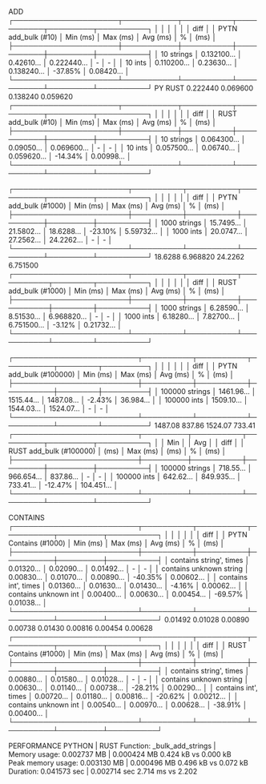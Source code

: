ADD
┌─────────────────────┬───────────┬──────────┬───────────┬─────────┬──────────┐	
│                     │           │          │           │         │     diff │	
│ PYTN add_bulk (#10) │  Min (ms) │ Max (ms) │  Avg (ms) │       % │     (ms) │	
├─────────────────────┼───────────┼──────────┼───────────┼─────────┼──────────┤	
│ 10 strings          │ 0.132100… │ 0.42610… │ 0.222440… │       - │        - │	
│ 10 ints             │ 0.110200… │ 0.23630… │ 0.138240… │ -37.85% │ 0.08420… │	
└─────────────────────┴───────────┴──────────┴───────────┴─────────┴──────────┘	
PY          RUST
0.222440    0.069600
0.138240    0.059620
┌─────────────────────┬───────────┬──────────┬───────────┬─────────┬──────────┐
│                     │           │          │           │         │     diff │
│ RUST add_bulk (#10) │  Min (ms) │ Max (ms) │  Avg (ms) │       % │     (ms) │
├─────────────────────┼───────────┼──────────┼───────────┼─────────┼──────────┤
│ 10 strings          │ 0.064300… │ 0.09050… │ 0.069600… │       - │        - │
│ 10 ints             │ 0.057500… │ 0.06740… │ 0.059620… │ -14.34% │ 0.00998… │
└─────────────────────┴───────────┴──────────┴───────────┴─────────┴──────────┘


	
┌───────────────────────┬──────────┬──────────┬──────────┬─────────┬──────────┐	
│                       │          │          │          │         │     diff │	
│ PYTN add_bulk (#1000) │ Min (ms) │ Max (ms) │ Avg (ms) │       % │     (ms) │	
├───────────────────────┼──────────┼──────────┼──────────┼─────────┼──────────┤	
│ 1000 strings          │ 15.7495… │ 21.5802… │ 18.6288… │ -23.10% │ 5.59732… │	
│ 1000 ints             │ 20.0747… │ 27.2562… │ 24.2262… │       - │        - │	
└───────────────────────┴──────────┴──────────┴──────────┴─────────┴──────────┘	
18.6288     6.968820
24.2262     6.751500
┌───────────────────────┬──────────┬──────────┬───────────┬────────┬──────────┐
│                       │          │          │           │        │     diff │
│ RUST add_bulk (#1000) │ Min (ms) │ Max (ms) │  Avg (ms) │      % │     (ms) │
├───────────────────────┼──────────┼──────────┼───────────┼────────┼──────────┤
│ 1000 strings          │ 6.28590… │ 8.51530… │ 6.968820… │      - │        - │
│ 1000 ints             │ 6.18280… │ 7.82700… │ 6.751500… │ -3.12% │ 0.21732… │
└───────────────────────┴──────────┴──────────┴───────────┴────────┴──────────┘


┌─────────────────────────┬──────────┬──────────┬──────────┬────────┬─────────┐	
│                         │          │          │          │        │    diff │	
│ PYTN add_bulk (#100000) │ Min (ms) │ Max (ms) │ Avg (ms) │      % │    (ms) │	
├─────────────────────────┼──────────┼──────────┼──────────┼────────┼─────────┤	
│ 100000 strings          │ 1461.96… │ 1515.44… │ 1487.08… │ -2.43% │ 36.984… │	
│ 100000 ints             │ 1509.10… │ 1544.03… │ 1524.07… │      - │       - │	
└─────────────────────────┴──────────┴──────────┴──────────┴────────┴─────────┘	
1487.08     837.86
1524.07     733.41
┌─────────────────────────┬─────────┬──────────┬─────────┬─────────┬──────────┐
│                         │     Min │          │     Avg │         │     diff │
│ RUST add_bulk (#100000) │    (ms) │ Max (ms) │    (ms) │       % │     (ms) │
├─────────────────────────┼─────────┼──────────┼─────────┼─────────┼──────────┤
│ 100000 strings          │ 718.55… │ 966.654… │ 837.86… │       - │        - │
│ 100000 ints             │ 642.62… │ 849.935… │ 733.41… │ -12.47% │ 104.451… │
└─────────────────────────┴─────────┴──────────┴─────────┴─────────┴──────────┘

CONTAINS
┌─────────────────────────┬──────────┬──────────┬──────────┬─────────┬──────────┐
│                         │          │          │          │         │     diff │
│ PYTN Contains (#1000)   │ Min (ms) │ Max (ms) │ Avg (ms) │       % │     (ms) │
├─────────────────────────┼──────────┼──────────┼──────────┼─────────┼──────────┤
│ contains string', times │ 0.01320… │ 0.02090… │ 0.01492… │       - │        - │
│ contains unknown string │ 0.00830… │ 0.01070… │ 0.00890… │ -40.35% │ 0.00602… │
│ contains int', times	  │ 0.01360… │ 0.01630… │ 0.01430… │  -4.16% │ 0.00062… │
│ contains unknown int	  │ 0.00400… │ 0.00630… │ 0.00454… │ -69.57% │ 0.01038… │
└─────────────────────────┴──────────┴──────────┴──────────┴─────────┴──────────┘
0.01492     0.01028
0.00890     0.00738
0.01430     0.00816
0.00454     0.00628
┌─────────────────────────┬──────────┬──────────┬──────────┬─────────┬──────────┐
│                         │          │          │          │         │     diff │
│ RUST Contains (#1000)   │ Min (ms) │ Max (ms) │ Avg (ms) │       % │     (ms) │
├─────────────────────────┼──────────┼──────────┼──────────┼─────────┼──────────┤
│ contains string', times │ 0.00880… │ 0.01580… │ 0.01028… │       - │        - │
│ contains unknown string │ 0.00630… │ 0.01140… │ 0.00738… │ -28.21% │ 0.00290… │
│ contains int', times	  │ 0.00720… │ 0.01180… │ 0.00816… │ -20.62% │ 0.00212… │
│ contains unknown int	  │ 0.00540… │ 0.00970… │ 0.00628… │ -38.91% │ 0.00400… │
└─────────────────────────┴──────────┴──────────┴──────────┴─────────┴──────────┘



PERFORMANCE
                      PYTHON            | RUST
Function:             _bulk_add_strings |                   
Memory usage:         0.002737 MB       | 0.000424 MB           0.424 kB vs 0.000 kB          
Peak memory usage:    0.003130 MB       | 0.000496 MB           0.496 kB vs 0.072 kB          
Duration:             0.041573 sec      | 0.002714 sec          2.714 ms vs 2.202    

